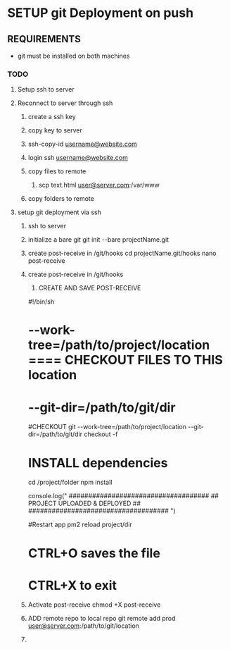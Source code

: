 # SETUP git Deployment on push

## REQUIREMENTS
* git must be installed on both machines



### TODO 
1) Setup ssh to server 
2) Reconnect to server through ssh
   1) create a ssh key
   2) copy key to server
   3) ssh-copy-id username@website.com
   4) login ssh username@website.com


   5) copy files to remote 
      1) scp text.html user@server.com:/var/www


   6) copy folders to remote 


3) setup git deployment via ssh
   1) ssh to server
   2) initialize a bare git 
        git init --bare projectName.git

   3) create post-receive in /git/hooks
        cd projectName.git/hooks
        nano post-receive
   4) create post-receive in /git/hooks
      1) CREATE AND SAVE POST-RECEIVE

        #!/bin/sh

        # --work-tree=/path/to/project/location ==== CHECKOUT FILES TO THIS location
        # --git-dir=/path/to/git/dir
        
        #CHECKOUT
        git --work-tree=/path/to/project/location --git-dir=/path/to/git/dir checkout -f

        # INSTALL dependencies
        cd /project/folder
        npm install

        console.log("
            ####################################
            ##  PROJECT UPLOADED & DEPLOYED   ##
            ####################################
        ")

        #Restart app
        pm2 reload project/dir


        # CTRL+O saves the file
        # CTRL+X to exit

   5) Activate post-receive
        chmod +X post-receive 
   6) ADD remote repo to local repo
        git remote add prod user@server.com:/path/to/git/location
   7) 